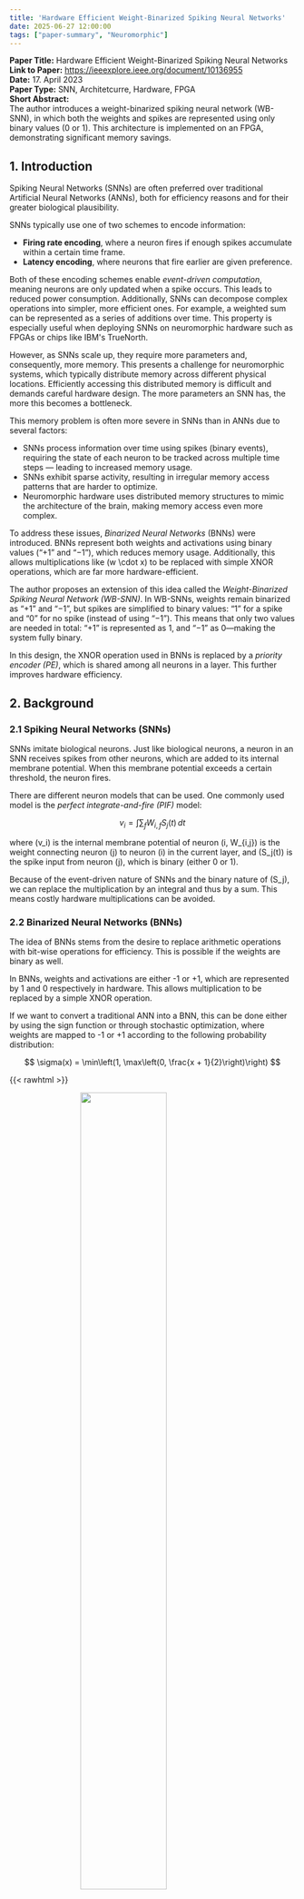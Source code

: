 ```yaml
---
title: 'Hardware Efficient Weight-Binarized Spiking Neural Networks'
date: 2025-06-27 12:00:00
tags: ["paper-summary", "Neuromorphic"]
---
```


**Paper Title:** Hardware Efficient Weight-Binarized Spiking Neural Networks  
**Link to Paper:** https://ieeexplore.ieee.org/document/10136955  
**Date:** 17. April 2023  
**Paper Type:** SNN, Architetcurre, Hardware, FPGA  
**Short Abstract:**  
The author introduces a weight-binarized spiking neural network (WB-SNN), in which both the weights and spikes are represented using only binary values (0 or 1). This architecture is implemented on an FPGA, demonstrating significant memory savings.

## 1. Introduction

Spiking Neural Networks (SNNs) are often preferred over traditional Artificial Neural Networks (ANNs), both for efficiency reasons and for their greater biological plausibility.

SNNs typically use one of two schemes to encode information:
* **Firing rate encoding**, where a neuron fires if enough spikes accumulate within a certain time frame.
* **Latency encoding**, where neurons that fire earlier are given preference.

Both of these encoding schemes enable *event-driven computation*, meaning neurons are only updated when a spike occurs. This leads to reduced power consumption. Additionally, SNNs can decompose complex operations into simpler, more efficient ones. For example, a weighted sum can be represented as a series of additions over time. This property is especially useful when deploying SNNs on neuromorphic hardware such as FPGAs or chips like IBM's TrueNorth.

However, as SNNs scale up, they require more parameters and, consequently, more memory. This presents a challenge for neuromorphic systems, which typically distribute memory across different physical locations. Efficiently accessing this distributed memory is difficult and demands careful hardware design. The more parameters an SNN has, the more this becomes a bottleneck.

This memory problem is often more severe in SNNs than in ANNs due to several factors:

* SNNs process information over time using spikes (binary events), requiring the state of each neuron to be tracked across multiple time steps — leading to increased memory usage.
* SNNs exhibit sparse activity, resulting in irregular memory access patterns that are harder to optimize.
* Neuromorphic hardware uses distributed memory structures to mimic the architecture of the brain, making memory access even more complex.

To address these issues, *Binarized Neural Networks* (BNNs) were introduced. BNNs represent both weights and activations using binary values (“+1” and “−1”), which reduces memory usage. Additionally, this allows multiplications like \(w \cdot x\) to be replaced with simple XNOR operations, which are far more hardware-efficient.

The author proposes an extension of this idea called the *Weight-Binarized Spiking Neural Network (WB-SNN)*. In WB-SNNs, weights remain binarized as “+1” and “−1”, but spikes are simplified to binary values: “1” for a spike and “0” for no spike (instead of using “−1”). This means that only two values are needed in total: “+1” is represented as 1, and “−1” as 0—making the system fully binary.

In this design, the XNOR operation used in BNNs is replaced by a *priority encoder (PE)*, which is shared among all neurons in a layer. This further improves hardware efficiency.


## 2. Background

### 2.1 Spiking Neural Networks (SNNs)

SNNs imitate biological neurons. Just like biological neurons, a neuron in an SNN receives spikes from other neurons, which are added to its internal membrane potential. When this membrane potential exceeds a certain threshold, the neuron fires.

There are different neuron models that can be used. One commonly used model is the *perfect integrate-and-fire (PIF)* model:

$$
v_i = \int \sum_f W_{i,f} S_j(t) \, dt
$$

where \(v_i\) is the internal membrane potential of neuron \(i, W_{i,j}\) is the weight connecting neuron \(j\) to neuron \(i\) in the current layer, and \(S_j(t)\) is the spike input from neuron \(j\), which is binary (either 0 or 1).

Because of the event-driven nature of SNNs and the binary nature of \(S_j\), we can replace the multiplication by an integral and thus by a sum. This means costly hardware multiplications can be avoided.


### 2.2 Binarized Neural Networks (BNNs)

The idea of BNNs stems from the desire to replace arithmetic operations with bit-wise operations for efficiency. This is possible if the weights are binary as well.

In BNNs, weights and activations are either -1 or +1, which are represented by 1 and 0 respectively in hardware. This allows multiplication to be replaced by a simple XNOR operation.

If we want to convert a traditional ANN into a BNN, this can be done either by using the sign function or through stochastic optimization, where weights are mapped to -1 or +1 according to the following probability distribution:

$$
\sigma(x) = \min\left(1, \max\left(0, \frac{x + 1}{2}\right)\right)
$$

{{< rawhtml >}}

<figure>
    <img loading="lazy" style="display: block; margin-left: auto; margin-right: auto; width:60%" src="/attachments/SNN_explanation.png">
</figure>
{{< /rawhtml >}}


## 3. WB-SNNs

### 3.1 A Priority Encoder (PE)

A priority encoder is a component that takes multiple input lines and outputs the binary number corresponding to the input line that first had a spike. If multiple spikes occur simultaneously, the last input line has the highest priority.

The priority encoder is used to identify the index of an active neuron. The least significant input line $D_0$ has no impact on the output and is used to indicate when there is no input spike.

In addition to the PE, the system uses a *priority reset (PRI)* circuit, which prevents repeated encoding of the same bit. After the PE encodes the bit with the highest priority, the PRI clears that bit.

{{< rawhtml >}}

<figure>
    <img loading="lazy" style="display: block; margin-left: auto; margin-right: auto; width:60%" src="/attachments/SNN_priority_encoder.png">
</figure>
{{< /rawhtml >}}


### 3.2 The Input Layer

The WB-SNN takes images as input, which are not originally in spike format. Therefore, the input layer transforms the images into spike format.

If the input image contains many zero pixel values, the PE & PRI blocks are used to select only the non-zero pixels, skipping accumulation of zeros. If most of the pixels are non-zero, the PE & PRI blocks can be removed and all values are used as input.

These two scenarios help reduce inference latency while saving hardware resources.

{{< rawhtml >}}

<figure>
    <img loading="lazy" style="display: block; margin-left: auto; margin-right: auto; width:80%" src="/attachments/WB_SSN_input_layer.png">
</figure>
{{< /rawhtml >}}


### 3.3 Design of the Fully Connected Layer

In a fully connected (FC) layer, all neurons from the previous layer are connected to the PE & PRI block, which transfers the active status of each input neuron to random access memory (RAM), where the weights are stored.

An up/down counter is used to track the internal membrane potential. If it receives a 1, it counts up; if it receives a 0, it counts down. When the membrane potential crosses a threshold, the neuron fires.

For each active input, the index is used to read the corresponding weight \(w\) from RAM. If the weight is:
* +1 → the up/down counter increments (i.e., \(+1 \times 1 = +1\))
* −1 → the counter decrements (i.e., \(-1 \times 1 = -1\))

Compared to conventional FC layers, only neurons with active outputs are selected and processed because of the PE & PRI blocks. This reduces energy consumption and inference latency.

{{< rawhtml >}}

<figure>
    <img loading="lazy" style="display: block; margin-left: auto; margin-right: auto; width:60%" src="/attachments/WB_SNN_FC_layer.png">
</figure>
{{< /rawhtml >}}



## 4. Experiments

### 4.1 Preliminary

* The WB-SNN was implemented on an FPGA.
* It was trained and tested on the MNIST dataset.
* A classic MLP feed-forward architecture was used.
* Performance was compared to traditional MLP models trained on GPUs.
* \(L_2\) norm regularization was applied for better accuracy.
* Multiple models were trained with dense layers of 63, 127, 255, 511, and 1023 nodes.

### 4.2 Results

{{< rawhtml >}}
<figure>
    <img loading="lazy" style="display: block; margin-left: auto; margin-right: auto; width:70%" src="/attachments/WB_SNN_Result1.png">
</figure>
{{< /rawhtml >}}

{{< rawhtml >}}
<figure>
    <img loading="lazy" style="display: block; margin-left: auto; margin-right: auto; width:70%" src="/attachments/WB_SNN_Result3.png">
</figure>
{{< /rawhtml >}}

{{< rawhtml >}}
<figure>
    <img loading="lazy" style="display: block; margin-left: auto; margin-right: auto; width:100%" src="/attachments/WB_SNN_Result2.png">
</figure>
{{< /rawhtml >}}



## 5. Conclusion

WB-SNN is a hardware-efficient SNN architecture that uses binarization to reduce memory consumption. It employs a priority encoder as the basis for its layers. The model was evaluated on the MNIST dataset and implemented on an FPGA. It achieves state-of-the-art performance while requiring significantly fewer resources.

---

## My Thoughts

What I felt was missing is a comparison of how much more efficient this architecture is compared to traditional ANNs, conventional SNNs, and BNNs. A chart showing power consumption and accuracy across these different models would be very informative, especially to evaluate both inference and training efficiency.

This paper mainly shows that the WB-SNN needs less memory, which is interesting, but power efficiency would be an even more compelling metric.

Another point concerns the fully connected layer design. Because the priority encoder (PE) selects spikes sequentially by priority, if multiple spikes arrive simultaneously, the PE encodes the most significant data lane first, then the next, and so forth. This introduces a sequential processing bottleneck.
Seems a bit weird; I’ve read that this operation is very fast (only 1 clock cycle) and thus not a big deal, but I’m not sure.
